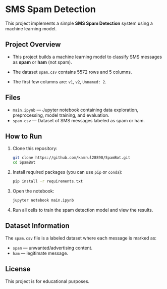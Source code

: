 # SMS Spam Detection

This project implements a simple **SMS Spam Detection** system using a machine learning model.

## Project Overview

- This project builds a machine learning model to classify SMS messages as **spam** or **ham** (not spam).

- The dataset `spam.csv` contains 5572 rows and 5 columns.  
- The first few columns are: `v1`, `v2`, `Unnamed: 2`.

## Files

- `main.ipynb` — Jupyter notebook containing data exploration, preprocessing, model training, and evaluation.  
- `spam.csv` — Dataset of SMS messages labeled as spam or ham.

## How to Run

1. Clone this repository:
    ```bash
    git clone https://github.com/kamrul28890/SpamBot.git
    cd SpamBot
    ```

2. Install required packages (you can use `pip` or `conda`):
    ```bash
    pip install -r requirements.txt
    ```

3. Open the notebook:
    ```bash
    jupyter notebook main.ipynb
    ```

4. Run all cells to train the spam detection model and view the results.

## Dataset Information

The `spam.csv` file is a labeled dataset where each message is marked as:
- `spam` — unwanted/advertising content.
- `ham` — legitimate message.

## License

This project is for educational purposes.
